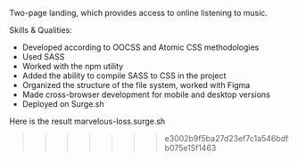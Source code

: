 
Two-page landing, which provides access to online listening to music.

Skills & Qualities: 
- Developed according to OOCSS and Atomic CSS methodologies
- Used SASS 
- Worked with the npm utility
- Added the ability to compile SASS to CSS in the project
- Organized the structure of the file system, worked with Figma
- Made cross-browser development for mobile and desktop versions
- Deployed on Surge.sh

Here is the result marvelous-loss.surge.sh
>>>>>>> e3002b9f5ba27d23ef7c1a546bdfb075e15f1463



